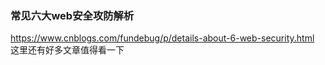 ### 常见六大web安全攻防解析

https://www.cnblogs.com/fundebug/p/details-about-6-web-security.html 这里还有好多文章值得看一下
